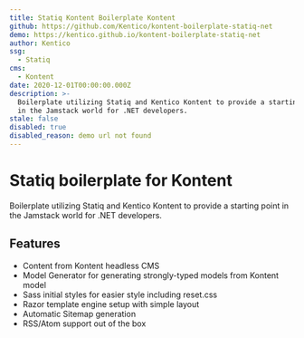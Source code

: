 ```yaml
---
title: Statiq Kontent Boilerplate Kontent
github: https://github.com/Kentico/kontent-boilerplate-statiq-net
demo: https://kentico.github.io/kontent-boilerplate-statiq-net
author: Kentico
ssg:
  - Statiq
cms:
  - Kontent
date: 2020-12-01T00:00:00.000Z
description: >-
  Boilerplate utilizing Statiq and Kentico Kontent to provide a starting point
  in the Jamstack world for .NET developers.
stale: false
disabled: true
disabled_reason: demo url not found
---
```


# Statiq boilerplate for Kontent

Boilerplate utilizing Statiq and Kentico Kontent to provide a starting point in the Jamstack world for .NET developers.

## Features

* Content from Kontent headless CMS
* Model Generator for generating strongly-typed models from Kontent model
* Sass initial styles for easier style including reset.css
* Razor template engine setup with simple layout
* Automatic Sitemap generation
* RSS/Atom support out of the box

